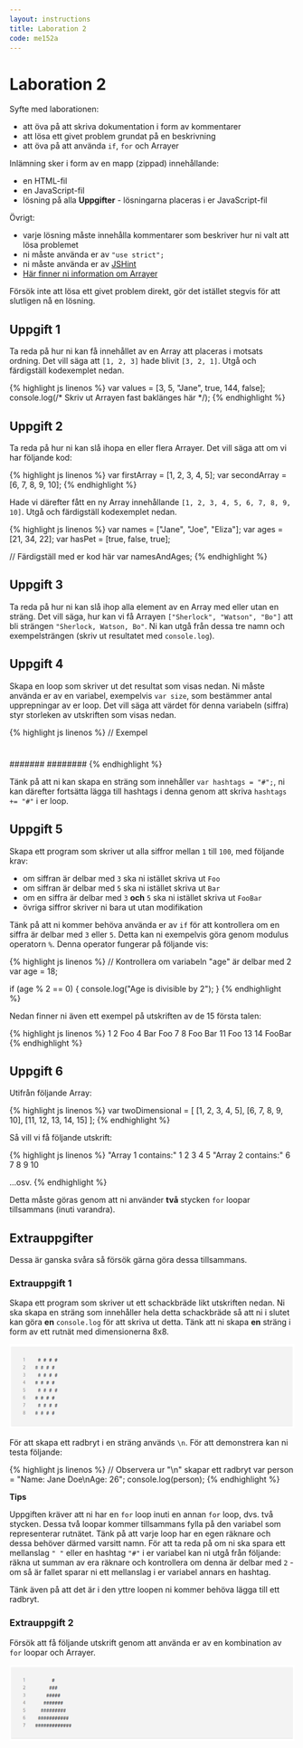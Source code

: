```yaml
---
layout: instructions
title: Laboration 2
code: me152a
---
```


# Laboration 2

Syfte med laborationen:

* att öva på att skriva dokumentation i form av kommentarer
* att lösa ett givet problem grundat på en beskrivning
* att öva på att använda `if`, `for` och Arrayer

Inlämning sker i form av en mapp (zippad) innehållande:

* en HTML-fil
* en JavaScript-fil
* lösning på alla __Uppgifter__ - lösningarna placeras i er JavaScript-fil

Övrigt:

* varje lösning måste innehålla kommentarer som beskriver hur ni valt att lösa problemet
* ni måste använda er av `"use strict";`
* ni måste använda er av [JSHint](http://jshint.com/)
* [Här finner ni information om Arrayer](https://developer.mozilla.org/en-US/docs/Web/JavaScript/Reference/Global_Objects/Array)

Försök inte att lösa ett givet problem direkt, gör det istället stegvis för att slutligen nå en lösning.

## Uppgift 1

Ta reda på hur ni kan få innehållet av en Array att placeras i motsats ordning. Det vill säga att `[1, 2, 3]` hade blivit `[3, 2, 1]`. Utgå och färdigställ kodexemplet nedan.

{% highlight js linenos %}
var values = [3, 5, "Jane", true, 144, false];
console.log(/* Skriv ut Arrayen fast baklänges här */);
{% endhighlight %}

## Uppgift 2

Ta reda på hur ni kan slå ihopa en eller flera Arrayer. Det vill säga att om vi har följande kod:

{% highlight js linenos %}
var firstArray = [1, 2, 3, 4, 5];
var secondArray = [6, 7, 8, 9, 10];
{% endhighlight %}

Hade vi därefter fått en ny Array innehållande `[1, 2, 3, 4, 5, 6, 7, 8, 9, 10]`. Utgå och färdigställ kodexemplet nedan.

{% highlight js linenos %}
var names = ["Jane", "Joe", "Eliza"];
var ages = [21, 34, 22];
var hasPet = [true, false, true];

// Färdigställ med er kod här
var namesAndAges;
{% endhighlight %}

## Uppgift 3

Ta reda på hur ni kan slå ihop alla element av en Array med eller utan en sträng. Det vill säga, hur kan vi få Arrayen `["Sherlock", "Watson", "Bo"]` att bli strängen `"Sherlock, Watson, Bo"`. Ni kan utgå från dessa tre namn och exempelsträngen (skriv ut resultatet med `console.log`).

## Uppgift 4

Skapa en loop som skriver ut det resultat som visas nedan. Ni måste använda er av en variabel, exempelvis `var size`, som bestämmer antal upprepningar av er loop. Det vill säga att värdet för denna variabeln (siffra) styr storleken av utskriften som visas nedan.

{% highlight js linenos %}
// Exempel
#
##
###
####
#####
######
#######
########
{% endhighlight %}

Tänk på att ni kan skapa en sträng som innehåller `var hashtags = "#";`, ni kan därefter fortsätta lägga till hashtags i denna genom att skriva `hashtags += "#"` i er loop.

## Uppgift 5

Skapa ett program som skriver ut alla siffror mellan `1` till `100`, med följande krav:

* om siffran är delbar med `3` ska ni istället skriva ut `Foo`
* om siffran är delbar med `5` ska ni istället skriva ut `Bar`
* om en siffra är delbar med `3` **och** `5` ska ni istället skriva ut `FooBar`
* övriga siffror skriver ni bara ut utan modifikation

Tänk på att ni kommer behöva använda er av `if` för att kontrollera om en siffra är delbar med `3` eller `5`. Detta kan ni exempelvis göra genom modulus operatorn `%`. Denna operator fungerar på följande vis:

{% highlight js linenos %}
// Kontrollera om variabeln "age" är delbar med 2
var age = 18;

if (age % 2 == 0) {
    console.log("Age is divisible by 2");
}
{% endhighlight %}

Nedan finner ni även ett exempel på utskriften av de 15 första talen:

{% highlight js linenos %}
1
2
Foo
4
Bar
Foo
7
8
Foo
Bar
11
Foo
13
14
FooBar
{% endhighlight %}

## Uppgift 6

Utifrån följande Array:

{% highlight js linenos %}
var twoDimensional = [
    [1, 2, 3, 4, 5],
    [6, 7, 8, 9, 10],
    [11, 12, 13, 14, 15]
];
{% endhighlight %}

Så vill vi få följande utskrift:

{% highlight js linenos %}
"Array 1 contains:"
1
2
3
4
5
"Array 2 contains:"
6
7
8
9
10

...osv.
{% endhighlight %}

Detta måste göras genom att ni använder **två** stycken `for` loopar tillsammans (inuti varandra).

## Extrauppgifter

Dessa är ganska svåra så försök gärna göra dessa tillsammans.

### Extrauppgift 1

Skapa ett program som skriver ut ett schackbräde likt utskriften nedan. Ni ska skapa en sträng som innehåller hela detta schackbräde så att ni i slutet kan göra **en** `console.log` för att skriva ut detta. Tänk att ni skapa **en** sträng i form av ett rutnät med dimensionerna 8x8.

![](images/e02_1.png)

För att skapa ett radbryt i en sträng används `\n`. För att demonstrera kan ni testa följande:

{% highlight js linenos %}
// Observera ur "\n" skapar ett radbryt
var person = "Name: Jane Doe\nAge: 26";
console.log(person);
{% endhighlight %}

**Tips**

Uppgiften kräver att ni har en `for` loop inuti en annan `for` loop, dvs. två stycken. Dessa två loopar kommer tillsammans fylla på den variabel som representerar rutnätet. Tänk på att varje loop har en egen räknare och dessa behöver därmed varsitt namn. För att ta reda på om ni ska spara ett mellanslag `" "` eller en hashtag `"#"` i er variabel kan ni utgå från följande: räkna ut summan av era räknare och kontrollera om denna är delbar med `2` - om så är fallet sparar ni ett mellanslag i er variabel annars en hashtag.

Tänk även på att det är i den yttre loopen ni kommer behöva lägga till ett radbryt.

### Extrauppgift 2

Försök att få följande utskrift genom att använda er av en kombination av `for` loopar och Arrayer.

![](images/e02_2.png)
